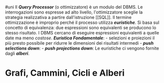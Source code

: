 #uni 
Il ___Query Processor___ (o ottimizzatore) è un modulo del DBMS.
Le interrogazioni sono espresse ad alto livello, l'ottimizzatore sceglie la strategia realizzativa a partire dall'istruzione [[SQL]]. 
Il termine ottimizzazione è improprio perché il processo utilizza ___euristiche___.
Si basa sul concetto di equivalenza: due espressioni sono equivalenti se producono lo stesso risultato.
I DBMS cercano di eseguire espressioni equivalenti a quelle date ma meno _costose_.
___Euristica Fondamentale___:
	- selezioni e proiezioni il più presto possibile per ridurre le dimensioni dei risultati intermedi
		- ___push selections down___: 
		- ___push projections down___: 
Le euristiche ci vengono fornite dagli ___alberi___.
# Grafi, Cammini, Cicli e Alberi
